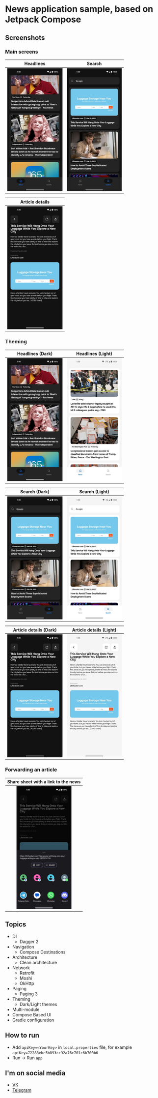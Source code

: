 # News application sample, based on Jetpack Compose

## Screenshots

### Main screens

|                         Headlines                         |                         Search                         |
|:---------------------------------------------------------:|:------------------------------------------------------:|
| <img src="assets/headlines_dark_framed.jpg" height="400"> | <img src="assets/search_dark_framed.jpg" height="400"> |

|                         Article details                         |
|:---------------------------------------------------------------:|
| <img src="assets/article_details_dark_framed.jpg" height="400"> |

### Theming

|                     Headlines (Dark)                      |                     Headlines (Light)                      |
|:---------------------------------------------------------:|:----------------------------------------------------------:|
| <img src="assets/headlines_dark_framed.jpg" height="400"> | <img src="assets/headlines_light_framed.jpg" height="400"> |

|                     Search (Dark)                      |                     Search (Light)                      |
|:------------------------------------------------------:|:-------------------------------------------------------:|
| <img src="assets/search_dark_framed.jpg" height="400"> | <img src="assets/search_light_framed.jpg" height="400"> |

|                     Article details (Dark)                      |                     Article details (Light)                      |
|:---------------------------------------------------------------:|:----------------------------------------------------------------:|
| <img src="assets/article_details_dark_framed.jpg" height="400"> | <img src="assets/article_details_light_framed.jpg" height="400"> |

### Forwarding an article

|       Share sheet with a link to the news        |
|:------------------------------------------------:|
| <img src="assets/share_framed.jpg" height="400"> |

## Topics

* DI
    - Dagger 2
* Navigation
    - Compose Destinations
* Architecture
    - Clean architecture
* Network
    - Retrofit
    - Moshi
    - OkHttp
* Paging
    - Paging 3
* Theming
    - Dark/Light themes
* Multi-module
* Compose Based UI
* Gradle configuration

## How to run

* Add `apiKey=<YourKey>` in `local.properties` file, for
  example `apiKey=72288ebc5b893cc92a76c701c6b700b6`
* Run -> Run `app`

## I'm on social media

* [VK](https://vk.com/ndynagn)
* [Telegram](https://t.me/gen_aa)